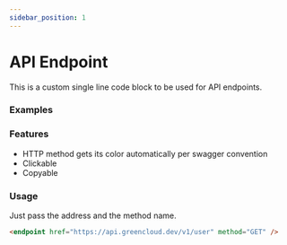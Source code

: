 ```yaml
---
sidebar_position: 1
---
```


# API Endpoint

This is a custom single line code block to be used for API endpoints.

### Examples

<endpoint href='https://api.greencloud.dev/v1/user' method='GET'/>
<endpoint href='https://api.greencloud.dev/v1/user' method='POST'/>
<endpoint href='https://api.greencloud.dev/v1/user' method='PUT'/>
<endpoint href='https://api.greencloud.dev/v1/user' method='PATCH'/>
<endpoint href='https://api.greencloud.dev/v1/user' method='DELETE'/>

### Features

-   HTTP method gets its color automatically per swagger convention
-   Clickable
-   Copyable

### Usage

Just pass the address and the method name.

```html
<endpoint href="https://api.greencloud.dev/v1/user" method="GET" />
```
